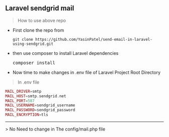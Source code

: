 ## Laravel  sendgrid  mail

>How to use above repo

* First clone the repo from

    `git clone https://github.com/YasinPatel/send-email-in-laravel-using-sendgrid.git`

* then use composer to install Laravel dependencies   
    <pre>composer install</pre>

* Now time to make changes in .env file of Laravel Project Root Directory

 > In  .env file

  ```php
  MAIL_DRIVER=smtp
  MAIL_HOST=smtp.sendgrid.net
  MAIL_PORT=587
  MAIL_USERNAME=sendgrid_username
  MAIL_PASSWORD=sendgrid_password
  MAIL_ENCRYPTION=tls
  ```
<hr/>  
>  No Need to change in The config/mail.php file
